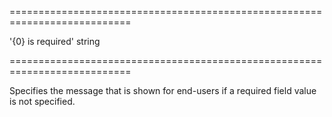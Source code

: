<!--**
/*-------------------------------------------
    Auto-generated file. Do not modify.
-------------------------------------------

**-->
===========================================================================
<!--default-->'{0} is required'<!--/default-->
<!--type-->string<!--/type-->
===========================================================================

<!--shortDescription-->
Specifies the message that is shown for end-users if a required field value is not specified.
<!--/shortDescription-->

<!--fullDescription-->

<!--/fullDescription-->